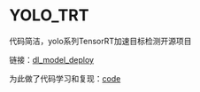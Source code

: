 # YOLO_TRT

代码简洁，yolo系列TensorRT加速目标检测开源项目

链接：[dl_model_deploy](https://github.com/yhwang-hub/dl_model_deploy/tree/master/yolov5_TensorRT)

为此做了代码学习和复现：[code]()